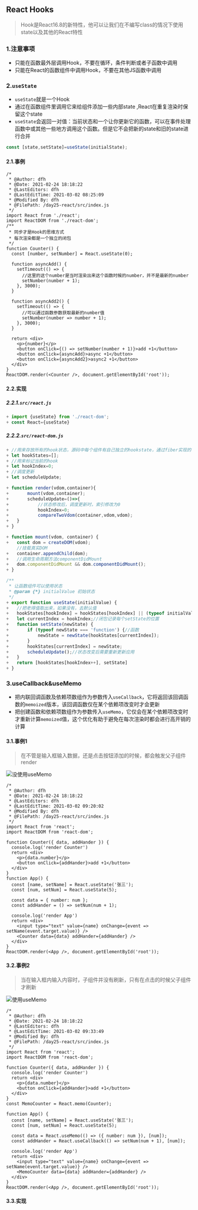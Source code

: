 <!--
 * @Author: dfh
 * @Date: 2021-03-02 06:50:47
 * @LastEditors: dfh
 * @LastEditTime: 2021-03-02 06:50:47
 * @Modified By: dfh
 * @FilePath: /day25-react/React Hooks.md
-->

## React Hooks

> Hook是React16.8的新特性，他可以让我们在不编写class的情况下使用state以及其他的React特性

### 1.注意事项

- 只能在函数最外层调用Hook，不要在循环，条件判断或者子函数中调用
- 只能在React的函数组件中调用Hook，不要在其他JS函数中调用

### 2.`useState`

- `useState`就是一个Hook
- 通过在函数组件里调用它来给组件添加一些内部state ,React在重复渲染时保留这个state
- `useState`会返回一对值：当前状态和一个让你更新它的函数，可以在事件处理函数中或其他一些地方调用这个函数。但是它不会把新的state和旧的state进行合并

```javascript
const [state,setState]=useState(initialState);
```

#### 2.1.事例

```react
/*
 * @Author: dfh
 * @Date: 2021-02-24 18:18:22
 * @LastEditors: dfh
 * @LastEditTime: 2021-03-02 08:25:09
 * @Modified By: dfh
 * @FilePath: /day25-react/src/index.js
 */
import React from './react';
import ReactDOM from './react-dom';
/**
 * 同步才是Hook的思维方式
 * 每次渲染都是一个独立的闭包
 */
function Counter() {
  const [number, setNumber] = React.useState(0);

  function asyncAdd() {
    setTimeout(() => {
      //这里的这个number是当时渲染出来这个函数时候的number，并不是最新的number
      setNumber(number + 1);
    }, 3000);
  }

  function asyncAdd2() {
    setTimeout(() => {
      //可以通过函数参数获取最新的number值
      setNumber(number => number + 1);
    }, 3000);
  }

  return <div>
    <p>{number}</p>
    <button onClick={() => setNumber(number + 1)}>add +1</button>
    <button onClick={asyncAdd}>async +1</button>
    <button onClick={asyncAdd2}>async2 +1</button>
  </div>
}
ReactDOM.render(<Counter />, document.getElementById('root'));
```

#### 2.2.实现

##### 2.2.1.`src/react.js`

```javascript
+ import {useState} from './react-dom';
+ const React={useState}
```

##### 2.2.2.`src/react-dom.js`

```javascript
+ //用来存放所有的hook状态，源码中每个组件有自己独立的hookstate，通过fiber实现的
+ let hookStates=[];
+ //用来标记当前的hook
+ let hookIndex=0;
+ //调度更新
+ let scheduleUpdate;

+ function render(vdom,container){
+		mount(vdom,container);
+		scheduleUpdate=()=>{
+			//状态修改后，调度更新时，索引修改为0
+			hookIndex=0;
+			compareTwoVdom(container,vdom,vdom);  
+   }	  
+ }

+ function mount(vdom, container) {
+   const dom = createDOM(vdom);
    //挂载真实DOM
+   container.appendChild(dom);
+   //调用生命周期方法componentDidMount
+   dom.componentDidMount && dom.componentDidMount();
+ }

/**
 * 让函数组件可以使用状态
 * @param {*} initialValue 初始状态
 */
+ export function useState(initialValue) {
+   //把老得值取出来，如果没有，去默认值
+   hookStates[hookIndex] = hookStates[hookIndex] || (typeof initialValue === 'function' ? initialValue() : initialValue);
+   let currentIndex = hookIndex;//闭包记录每个setState的位置
+   function setState(newState) {
+       if (typeof newState === 'function') {//函数
+           newState = newState(hookStates[currentIndex]);
+       }
+       hookStates[currentIndex] = newState;
+       scheduleUpdate();//状态改变后需要重新更新应用
+   }
+   return [hookStates[hookIndex++], setState]
+ }
```

### 3.useCallback&useMemo

- 把内联回调函数及依赖项数组作为参数传入`useCallback`，它将返回该回调函数的`memoized`版本，该回调函数仅在某个依赖项改变时才会更新
- 把创建函数和依赖项数组作为参数传入`useMemo`，它仅会在某个依赖项改变时才重新计算`memoized`值，这个优化有助于避免在每次渲染时都会进行高开销的计算

#### 3.1.事例1

> 在不管是输入框输入数据，还是点击按钮添加的时候，都会触发父子组件render

![没使用useMemo](/Users/dufeihu/Documents/html/zhufeng/复习/day25-react/没使用useMemo.gif)

```react
/*
 * @Author: dfh
 * @Date: 2021-02-24 18:18:22
 * @LastEditors: dfh
 * @LastEditTime: 2021-03-02 09:20:02
 * @Modified By: dfh
 * @FilePath: /day25-react/src/index.js
 */
import React from 'react';
import ReactDOM from 'react-dom';

function Counter({ data, addHander }) {
  console.log('render Counter')
  return <div>
    <p>{data.number}</p>
    <button onClick={addHander}>add +1</button>
  </div>
}
function App() {
  const [name, setName] = React.useState('张三');
  const [num, setNum] = React.useState(5);

  const data = { number: num };
  const addHander = () => setNum(num + 1);

  console.log('render App')
  return <div>
    <input type="text" value={name} onChange={event => setName(event.target.value)} />
    <Counter data={data} addHander={addHander} />
  </div>
}
ReactDOM.render(<App />, document.getElementById('root'));
```

#### 3.2.事例2

> 当在输入框内输入内容时，子组件并没有刷新，只有在点击的时候父子组件才刷新

![使用useMemo](/Users/dufeihu/Documents/html/zhufeng/复习/day25-react/使用useMemo.gif)

```react
/*
 * @Author: dfh
 * @Date: 2021-02-24 18:18:22
 * @LastEditors: dfh
 * @LastEditTime: 2021-03-02 09:33:49
 * @Modified By: dfh
 * @FilePath: /day25-react/src/index.js
 */
import React from 'react';
import ReactDOM from 'react-dom';

function Counter({ data, addHander }) {
  console.log('render Counter')
  return <div>
    <p>{data.number}</p>
    <button onClick={addHander}>add +1</button>
  </div>
}
const MemoCounter = React.memo(Counter);

function App() {
  const [name, setName] = React.useState('张三');
  const [num, setNum] = React.useState(5);

  const data = React.useMemo(() => ({ number: num }), [num]);
  const addHander = React.useCallback(() => setNum(num + 1), [num]);

  console.log('render App')
  return <div>
    <input type="text" value={name} onChange={event => setName(event.target.value)} />
    <MemoCounter data={data} addHander={addHander} />
  </div>
}
ReactDOM.render(<App />, document.getElementById('root'));
```

#### 3.3.实现



